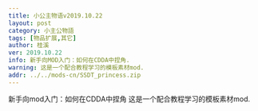 ```yaml
---
title: 小公主物语v2019.10.22
layout: post
category: 小主公物語  
tags: [物品扩展,其它]
author: 桂溪  
ver: 2019.10.22
info: 新手向MOD入门：如何在CDDA中捏角.  
warning: 这是一个配合教程学习的模板素材mod. 
addr: ../../mods-cn/SSDT_princess.zip
---
```

新手向mod入门：如何在CDDA中捏角
这是一个配合教程学习的模板素材mod. 